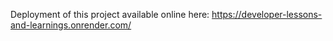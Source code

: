 Deployment of this project available online here: https://developer-lessons-and-learnings.onrender.com/
